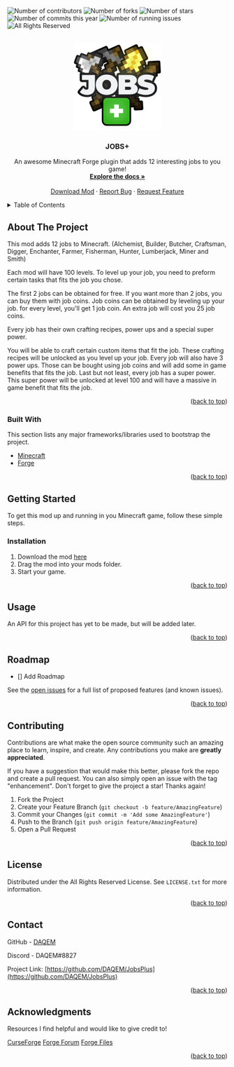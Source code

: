 <div id="top"></div>
<!-- https://www.markdownguide.org/basic-syntax/#reference-style-links -->
<!-- [![Contributors][contributors-shield]][contributors-url]
[![Forks][forks-shield]][forks-url]
[![Stargazers][stars-shield]][stars-url]
[![Issues][issues-shield]][issues-url]
[![MIT License][license-shield]][license-url] -->

<p align="left">
  <img src="https://img.shields.io/github/contributors/DAQEM/JobsPlus.svg?style=for-the-badge" title="Number of contributors">
  <img src="https://img.shields.io/github/forks/DAQEM/JobsPlus.svg?style=for-the-badge" title="Number of forks">
  <img src="https://img.shields.io/github/stars/DAQEM/JobsPlus.svg?style=for-the-badge" title="Number of stars">
  <img src="https://img.shields.io/github/commit-activity/y/DAQEM/JobsPlus.svg?style=for-the-badge" title="Number of commits this year">
  <img src="https://img.shields.io/github/issues/DAQEM/JobsPlus.svg?style=for-the-badge" title="Number of running issues">
  <img src="https://img.shields.io/badge/License-ARR-red.svg?style=for-the-badge" title="All Rights Reserved">
</p>



<!-- PROJECT LOGO -->
<br />
<div align="center">
  <a href="https://github.com/DAQEM/JobsPlus">
    <img src="images/logo backgroundless new.png" alt="Logo" width="200" height="200">
  </a>

  <h3 align="center">JOBS+</h3>

  <p align="center">
    An awesome Minecraft Forge plugin that adds 12 interesting jobs to you game!
    <br />
    <a href="https://docs.google.com/document/d/1xL4aUcM8tNvwqgOFbQXhK8FK6MEvvsRXdzgKuMNAEAg"><strong>Explore the docs »</strong></a>
    <br />
    <br />
    <a href="https://www.curseforge.com/minecraft/mc-mods/jobsplus">Download Mod</a>
    ·
    <a href="https://github.com/DAQEM/JobsPlus/issues">Report Bug</a>
    ·
    <a href="https://github.com/DAQEM/JobsPlus/issues">Request Feature</a>
  </p>
</div>



<!-- TABLE OF CONTENTS -->
<details>
  <summary>Table of Contents</summary>
  <ol>
    <li>
      <a href="#about-the-project">About The Project</a>
      <ul>
        <li><a href="#built-with">Built With</a></li>
      </ul>
    </li>
    <li>
      <a href="#getting-started">Getting Started</a>
      <ul>
        <li><a href="#installation">Installation</a></li>
      </ul>
    </li>
    <li><a href="#usage">Usage</a></li>
    <li><a href="#roadmap">Roadmap</a></li>
    <li><a href="#contributing">Contributing</a></li>
    <li><a href="#license">License</a></li>
    <li><a href="#contact">Contact</a></li>
    <li><a href="#acknowledgments">Acknowledgments</a></li>
  </ol>
</details>



<!-- ABOUT THE PROJECT -->
## About The Project

This mod adds 12 jobs to Minecraft. (Alchemist, Builder, Butcher, Craftsman, Digger, Enchanter, Farmer, Fisherman, Hunter, Lumberjack, Miner and Smith)

Each mod will have 100 levels. To level up your job, you need to preform certain tasks that fits the job you chose.

The first 2 jobs can be obtained for free. If you want more than 2 jobs, you can buy them with job coins. Job coins can be obtained by leveling up your job. for every level, you'll get 1 job coin. An extra job will cost you 25 job coins.

Every job has their own crafting recipes, power ups and a special super power.

You will be able to craft certain custom items that fit the job. These crafting recipes will be unlocked as you level up your job.
Every job will also have 3 power ups. Those can be bought using job coins and will add some in game benefits that fits the job.
Last but not least, every job has a super power. This super power will be unlocked at level 100 and will have a massive in game benefit that fits the job.

<p align="right">(<a href="#top">back to top</a>)</p>



### Built With

This section lists any major frameworks/libraries used to bootstrap the project.

* [Minecraft](https://minecraft.net/)
* [Forge](https://files.minecraftforge.net/net/minecraftforge/forge/)

<p align="right">(<a href="#top">back to top</a>)</p>



<!-- GETTING STARTED -->
## Getting Started

To get this mod up and running in you Minecraft game, follow these simple steps.

### Installation

1. Download the mod [here](https://www.curseforge.com/minecraft/mc-mods/jobsplus)
2. Drag the mod into your mods folder.
3. Start your game.

<p align="right">(<a href="#top">back to top</a>)</p>



<!-- USAGE EXAMPLES -->
## Usage

An API for this project has yet to be made, but will be added later.

<p align="right">(<a href="#top">back to top</a>)</p>



<!-- ROADMAP -->
## Roadmap

- [] Add Roadmap

See the [open issues](https://github.com/DAQEM/JobsPlus/issues) for a full list of proposed features (and known issues).

<p align="right">(<a href="#top">back to top</a>)</p>



<!-- CONTRIBUTING -->
## Contributing

Contributions are what make the open source community such an amazing place to learn, inspire, and create. Any contributions you make are **greatly appreciated**.

If you have a suggestion that would make this better, please fork the repo and create a pull request. You can also simply open an issue with the tag "enhancement".
Don't forget to give the project a star! Thanks again!

1. Fork the Project
2. Create your Feature Branch (`git checkout -b feature/AmazingFeature`)
3. Commit your Changes (`git commit -m 'Add some AmazingFeature'`)
4. Push to the Branch (`git push origin feature/AmazingFeature`)
5. Open a Pull Request

<p align="right">(<a href="#top">back to top</a>)</p>



<!-- LICENSE -->
## License

Distributed under the All Rights Reserved License. See `LICENSE.txt` for more information.

<p align="right">(<a href="#top">back to top</a>)</p>



<!-- CONTACT -->
## Contact

GitHub - [DAQEM](https://github.com/DAQEM)

Discord - DAQEM#8827

Project Link: [https://github.com/DAQEM/JobsPlus](https://github.com/DAQEM/JobsPlus)

<p align="right">(<a href="#top">back to top</a>)</p>



<!-- ACKNOWLEDGMENTS -->
## Acknowledgments

Resources I find helpful and would like to give credit to!

[CurseForge](https://www.curseforge.com/)
[Forge Forum](https://forums.minecraftforge.net/)
[Forge Files](https://files.minecraftforge.net/net/minecraftforge/forge/)

<p align="right">(<a href="#top">back to top</a>)</p>



<!-- MARKDOWN LINKS & IMAGES -->
<!-- https://www.markdownguide.org/basic-syntax/#reference-style-links -->
[contributors-shield]: https://img.shields.io/github/contributors/DAQEM/JobsPlus.svg?style=for-the-badge
[contributors-url]: https://github.com/DAQEM/JobsPlus/graphs/contributors
[forks-shield]: https://img.shields.io/github/forks/DAQEM/JobsPlus.svg?style=for-the-badge
[forks-url]: https://github.com/DAQEM/JobsPlus/network/members
[stars-shield]: https://img.shields.io/github/stars/DAQEM/JobsPlus.svg?style=for-the-badge
[stars-url]: https://github.com/DAQEM/JobsPlus/stargazers
[issues-shield]: https://img.shields.io/github/issues/DAQEM/JobsPlus.svg?style=for-the-badge
[issues-url]: https://github.com/DAQEM/JobsPlus/issues
[license-shield]: https://img.shields.io/github/license/DAQEM/JobsPlus.svg?style=for-the-badge
[license-url]: https://github.com/DAQEM/JobsPlus/blob/master/LICENSE.txt
